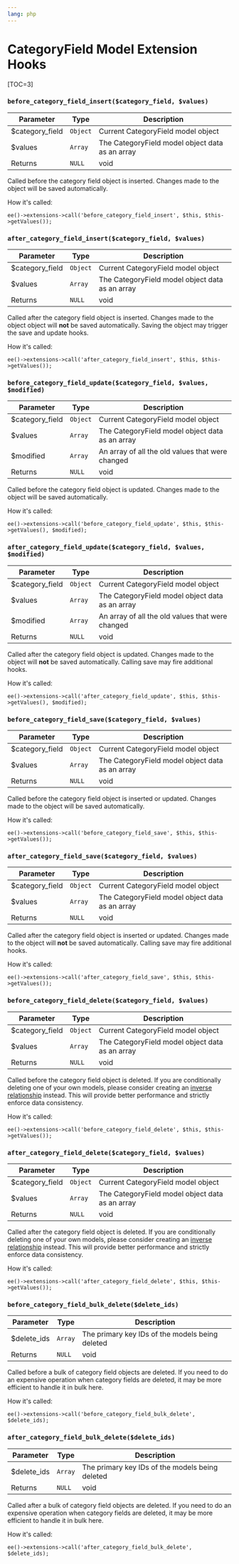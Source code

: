 ```yaml
---
lang: php
---
```


<!--
    This source file is part of the open source project
    ExpressionEngine User Guide (https://github.com/ExpressionEngine/ExpressionEngine-User-Guide)

    @link      https://expressionengine.com/
    @copyright Copyright (c) 2003-2020, Packet Tide, LLC (https://www.packettide.com)
    @license   https://expressionengine.com/license Licensed under Apache License, Version 2.0
-->

# CategoryField Model Extension Hooks

[TOC=3]

### `before_category_field_insert($category_field, $values)`

| Parameter        | Type     | Description                                     |
| ---------------- | -------- | ----------------------------------------------- |
| \$category_field | `Object` | Current CategoryField model object              |
| \$values         | `Array`  | The CategoryField model object data as an array |
| Returns          | `NULL`   | void                                            |

Called before the category field object is inserted. Changes made to the object will be saved automatically.

How it's called:

    ee()->extensions->call('before_category_field_insert', $this, $this->getValues());

### `after_category_field_insert($category_field, $values)`

| Parameter        | Type     | Description                                     |
| ---------------- | -------- | ----------------------------------------------- |
| \$category_field | `Object` | Current CategoryField model object              |
| \$values         | `Array`  | The CategoryField model object data as an array |
| Returns          | `NULL`   | void                                            |

Called after the category field object is inserted. Changes made to the object object will **not** be saved automatically. Saving the object may trigger the save and update hooks.

How it's called:

    ee()->extensions->call('after_category_field_insert', $this, $this->getValues());

### `before_category_field_update($category_field, $values, $modified)`

| Parameter        | Type     | Description                                      |
| ---------------- | -------- | ------------------------------------------------ |
| \$category_field | `Object` | Current CategoryField model object               |
| \$values         | `Array`  | The CategoryField model object data as an array  |
| \$modified       | `Array`  | An array of all the old values that were changed |
| Returns          | `NULL`   | void                                             |

Called before the category field object is updated. Changes made to the object will be saved automatically.

How it's called:

    ee()->extensions->call('before_category_field_update', $this, $this->getValues(), $modified);

### `after_category_field_update($category_field, $values, $modified)`

| Parameter        | Type     | Description                                      |
| ---------------- | -------- | ------------------------------------------------ |
| \$category_field | `Object` | Current CategoryField model object               |
| \$values         | `Array`  | The CategoryField model object data as an array  |
| \$modified       | `Array`  | An array of all the old values that were changed |
| Returns          | `NULL`   | void                                             |

Called after the category field object is updated. Changes made to the object will **not** be saved automatically. Calling save may fire additional hooks.

How it's called:

    ee()->extensions->call('after_category_field_update', $this, $this->getValues(), $modified);

### `before_category_field_save($category_field, $values)`

| Parameter        | Type     | Description                                     |
| ---------------- | -------- | ----------------------------------------------- |
| \$category_field | `Object` | Current CategoryField model object              |
| \$values         | `Array`  | The CategoryField model object data as an array |
| Returns          | `NULL`   | void                                            |

Called before the category field object is inserted or updated. Changes made to the object will be saved automatically.

How it's called:

    ee()->extensions->call('before_category_field_save', $this, $this->getValues());

### `after_category_field_save($category_field, $values)`

| Parameter        | Type     | Description                                     |
| ---------------- | -------- | ----------------------------------------------- |
| \$category_field | `Object` | Current CategoryField model object              |
| \$values         | `Array`  | The CategoryField model object data as an array |
| Returns          | `NULL`   | void                                            |

Called after the category field object is inserted or updated. Changes made to the object will **not** be saved automatically. Calling save may fire additional hooks.

How it's called:

    ee()->extensions->call('after_category_field_save', $this, $this->getValues());

### `before_category_field_delete($category_field, $values)`

| Parameter        | Type     | Description                                     |
| ---------------- | -------- | ----------------------------------------------- |
| \$category_field | `Object` | Current CategoryField model object              |
| \$values         | `Array`  | The CategoryField model object data as an array |
| Returns          | `NULL`   | void                                            |

Called before the category field object is deleted. If you are conditionally deleting one of your own models, please consider creating an [inverse relationship](development/services/model/relating-models.md#inverse-relationships) instead. This will provide better performance and strictly enforce data consistency.

How it's called:

    ee()->extensions->call('before_category_field_delete', $this, $this->getValues());

### `after_category_field_delete($category_field, $values)`

| Parameter        | Type     | Description                                     |
| ---------------- | -------- | ----------------------------------------------- |
| \$category_field | `Object` | Current CategoryField model object              |
| \$values         | `Array`  | The CategoryField model object data as an array |
| Returns          | `NULL`   | void                                            |

Called after the category field object is deleted. If you are conditionally deleting one of your own models, please consider creating an [inverse relationship](development/services/model/relating-models.md#inverse-relationships) instead. This will provide better performance and strictly enforce data consistency.

How it's called:

    ee()->extensions->call('after_category_field_delete', $this, $this->getValues());

### `before_category_field_bulk_delete($delete_ids)`

| Parameter    | Type    | Description                                     |
| ------------ | ------- | ----------------------------------------------- |
| \$delete_ids | `Array` | The primary key IDs of the models being deleted |
| Returns      | `NULL`  | void                                            |

Called before a bulk of category field objects are deleted. If you need to do an expensive operation when category fields are deleted, it may be more efficient to handle it in bulk here.

How it's called:

    ee()->extensions->call('before_category_field_bulk_delete', $delete_ids);

### `after_category_field_bulk_delete($delete_ids)`

| Parameter    | Type    | Description                                     |
| ------------ | ------- | ----------------------------------------------- |
| \$delete_ids | `Array` | The primary key IDs of the models being deleted |
| Returns      | `NULL`  | void                                            |

Called after a bulk of category field objects are deleted. If you need to do an expensive operation when category fields are deleted, it may be more efficient to handle it in bulk here.

How it's called:

    ee()->extensions->call('after_category_field_bulk_delete', $delete_ids);
